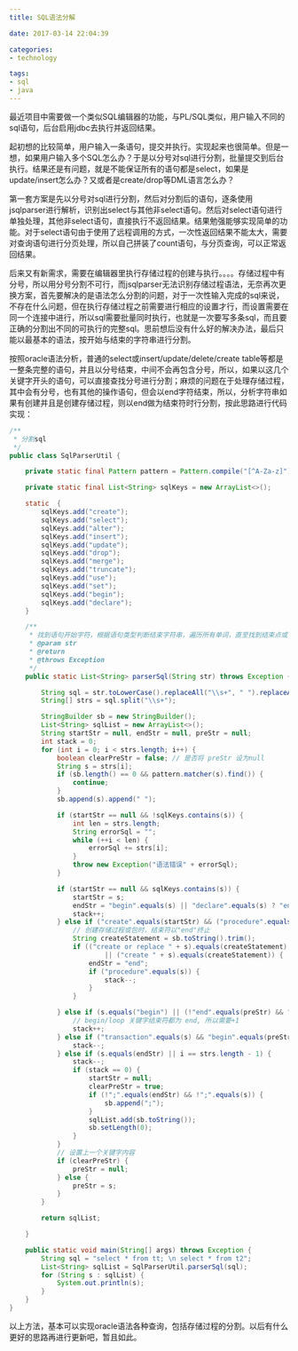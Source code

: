 ```yaml
---
title: SQL语法分解

date: 2017-03-14 22:04:39

categories:
- technology

tags:
- sql
- java
---
```

最近项目中需要做一个类似SQL编辑器的功能，与PL/SQL类似，用户输入不同的sql语句，后台启用jdbc去执行并返回结果。

起初想的比较简单，用户输入一条语句，提交并执行。实现起来也很简单。但是一想，如果用户输入多个SQL怎么办？于是以分号对sql进行分割，批量提交到后台执行。结果还是有问题，就是不能保证所有的语句都是select，如果是update/insert怎么办？又或者是create/drop等DML语言怎么办？
<!-- more -->
第一套方案是先以分号对sql进行分割，然后对分割后的语句，逐条使用jsqlparser进行解析，识别出select与其他非select语句。然后对select语句进行单独处理，其他非select语句，直接执行不返回结果。结果勉强能够实现简单的功能。对于select语句由于使用了远程调用的方式，一次性返回结果不能太大，需要对查询语句进行分页处理，所以自己拼装了count语句，与分页查询，可以正常返回结果。

后来又有新需求，需要在编辑器里执行存储过程的创建与执行。。。。存储过程中有分号，所以用分号分割不可行，而jsqlparser无法识别存储过程语法，无奈再次更换方案，首先要解决的是语法怎么分割的问题，对于一次性输入完成的sql来说，不存在什么问题，但在执行存储过程之前需要进行相应的设置才行，而设置需要在同一个连接中进行，所以sql需要批量同时执行，也就是一次要写多条sql，而且要正确的分割出不同的可执行的完整sql。思前想后没有什么好的解决办法，最后只能以最基本的语法，按开始与结束的字符串进行分割。

按照oracle语法分析，普通的select或insert/update/delete/create table等都是一整条完整的语句，并且以分号结束，中间不会再包含分号，所以，如果以这几个关键字开头的语句，可以直接查找分号进行分割；麻烦的问题在于处理存储过程，其中会有分号，也有其他的操作语句，但会以end字符结束，所以，分析字符串如果有创建并且是创建存储过程，则以end做为结束符时行分割，按此思路进行代码实现：

```java
/**
 * 分割sql
 */
public class SqlParserUtil {

    private static final Pattern pattern = Pattern.compile("[^A-Za-z]");

    private static final List<String> sqlKeys = new ArrayList<>();

    static  {
        sqlKeys.add("create");
        sqlKeys.add("select");
        sqlKeys.add("alter");
        sqlKeys.add("insert");
        sqlKeys.add("update");
        sqlKeys.add("drop");
        sqlKeys.add("merge");
        sqlKeys.add("truncate");
        sqlKeys.add("use");
        sqlKeys.add("set");
        sqlKeys.add("begin");
        sqlKeys.add("declare");
    }

    /**
     * 找到语句开始字符，根据语句类型判断结束字符串，遍历所有单词，直至找到结束点或语句结尾，以此分割sql
     * @param str
     * @return
     * @throws Exception
     */
    public static List<String> parserSql(String str) throws Exception {

        String sql = str.toLowerCase().replaceAll("\\s+", " ").replaceAll(";", " ; ").trim();
        String[] strs = sql.split("\\s+");

        StringBuilder sb = new StringBuilder();
        List<String> sqlList = new ArrayList<>();
        String startStr = null, endStr = null, preStr = null;
        int stack = 0;
        for (int i = 0; i < strs.length; i++) {
            boolean clearPreStr = false; // 是否将 preStr 设为null
            String s = strs[i];
            if (sb.length() == 0 && pattern.matcher(s).find()) {
                continue;
            }
            sb.append(s).append(" ");

            if (startStr == null && !sqlKeys.contains(s)) {
                int len = strs.length;
                String errorSql = "";
                while (++i < len) {
                    errorSql += strs[i];
                }
                throw new Exception("语法错误" + errorSql);
            }

            if (startStr == null && sqlKeys.contains(s)) {
                startStr = s;
                endStr = "begin".equals(s) || "declare".equals(s) ? "end" : ";"; // begin开关语句以end结尾
                stack++;
            } else if ("create".equals(startStr) && ("procedure".equals(s) || "package".equals(s)) ) {
                // 创建存储过程或包时，结束符以"end"终止
                String createStatement = sb.toString().trim();
                if (("create or replace " + s).equals(createStatement)
                        || ("create " + s).equals(createStatement)) {
                    endStr = "end";
                    if ("procedure".equals(s)) {
                        stack--;
                    }
                }

            } else if (s.equals("begin") || (!"end".equals(preStr) && "loop".equals(s))) {
                // begin/loop 关键字结束符都为 end, 所以需要+1
                stack++;
            } else if ("transaction".equals(s) && "begin".equals(preStr)) {
                stack--;
            } else if (s.equals(endStr) || i == strs.length - 1) {
                stack--;
                if (stack == 0) {
                    startStr = null;
                    clearPreStr = true;
                    if (!";".equals(endStr) && !";".equals(s)) {
                        sb.append(";");
                    }
                    sqlList.add(sb.toString());
                    sb.setLength(0);
                }
            }
            // 设置上一个关键字内容
            if (clearPreStr) {
                preStr = null;
            } else {
                preStr = s;
            }
        }

        return sqlList;

    }

    public static void main(String[] args) throws Exception {
        String sql = "select * from tt; \n select * from t2";
        List<String> sqlList = SqlParserUtil.parserSql(sql);
        for (String s : sqlList) {
            System.out.println(s);
        }
    }
}

```
以上方法，基本可以实现oracle语法各种查询，包括存储过程的分割。以后有什么更好的思路再进行更新吧，暂且如此。